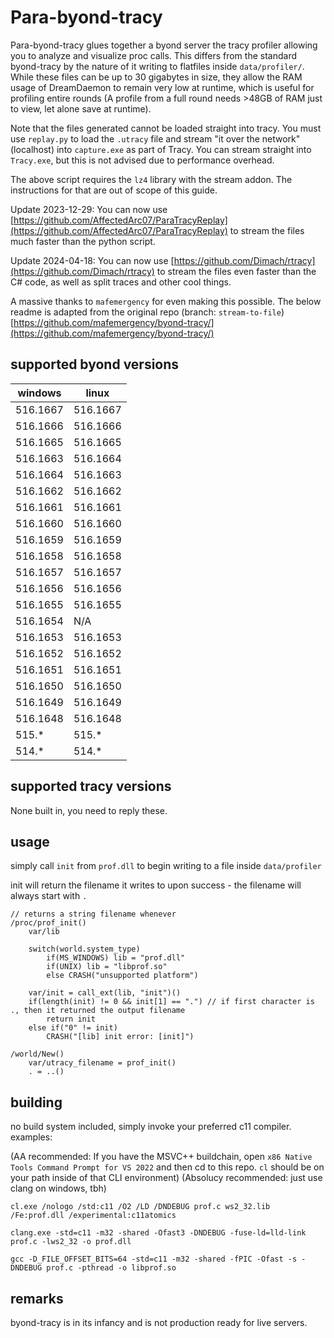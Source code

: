 # Para-byond-tracy

Para-byond-tracy glues together a byond server the tracy profiler allowing you to analyze and visualize proc calls. This differs from the standard byond-tracy by the nature of it writing to flatfiles inside `data/profiler/`. While these files can be up to 30 gigabytes in size, they allow the RAM usage of DreamDaemon to remain very low at runtime, which is useful for profiling entire rounds (A profile from a full round needs >48GB of RAM just to view, let alone save at runtime).

Note that the files generated cannot be loaded straight into tracy. You must use `replay.py` to load the `.utracy` file and stream "it over the network" (localhost) into `capture.exe` as part of Tracy. You can stream straight into `Tracy.exe`, but this is not advised due to performance overhead.

The above script requires the `lz4` library with the stream addon. The instructions for that are out of scope of this guide.

Update 2023-12-29: You can now use [https://github.com/AffectedArc07/ParaTracyReplay](https://github.com/AffectedArc07/ParaTracyReplay) to stream the files much faster than the python script.

Update 2024-04-18: You can now use [https://github.com/Dimach/rtracy](https://github.com/Dimach/rtracy) to stream the files even faster than the C# code, as well as split traces and other cool things.

A massive thanks to `mafemergency` for even making this possible. The below readme is adapted from the original repo (branch: `stream-to-file`) [https://github.com/mafemergency/byond-tracy/](https://github.com/mafemergency/byond-tracy/)

## supported byond versions

| windows  | linux    |
| -------- | -------- |
| 516.1667 | 516.1667 |
| 516.1666 | 516.1666 |
| 516.1665 | 516.1665 |
| 516.1663 | 516.1664 |
| 516.1664 | 516.1663 |
| 516.1662 | 516.1662 |
| 516.1661 | 516.1661 |
| 516.1660 | 516.1660 |
| 516.1659 | 516.1659 |
| 516.1658 | 516.1658 |
| 516.1657 | 516.1657 |
| 516.1656 | 516.1656 |
| 516.1655 | 516.1655 |
| 516.1654 | N/A      |
| 516.1653 | 516.1653 |
| 516.1652 | 516.1652 |
| 516.1651 | 516.1651 |
| 516.1650 | 516.1650 |
| 516.1649 | 516.1649 |
| 516.1648 | 516.1648 |
| 515.*    | 515.*    |
| 514.*    | 514.*    |

## supported tracy versions

None built in, you need to reply these.

## usage

simply call `init` from `prof.dll` to begin writing to a file inside `data/profiler`

init will return the filename it writes to upon success - the filename will always start with `.`

```dm
// returns a string filename whenever
/proc/prof_init()
    var/lib

    switch(world.system_type)
        if(MS_WINDOWS) lib = "prof.dll"
        if(UNIX) lib = "libprof.so"
        else CRASH("unsupported platform")

    var/init = call_ext(lib, "init")()
    if(length(init) != 0 && init[1] == ".") // if first character is ., then it returned the output filename
        return init
    else if("0" != init)
        CRASH("[lib] init error: [init]")

/world/New()
    var/utracy_filename = prof_init()
    . = ..()
```

## building

no build system included, simply invoke your preferred c11 compiler.
examples:

(AA recommended: If you have the MSVC++ buildchain, open `x86 Native Tools Command Prompt for VS 2022` and then cd to this repo. `cl` should be on your path inside of that CLI environment)
(Absolucy recommended: just use clang on windows, tbh)

```console
cl.exe /nologo /std:c11 /O2 /LD /DNDEBUG prof.c ws2_32.lib /Fe:prof.dll /experimental:c11atomics
```

```console
clang.exe -std=c11 -m32 -shared -Ofast3 -DNDEBUG -fuse-ld=lld-link prof.c -lws2_32 -o prof.dll
```

```console
gcc -D_FILE_OFFSET_BITS=64 -std=c11 -m32 -shared -fPIC -Ofast -s -DNDEBUG prof.c -pthread -o libprof.so
```

## remarks

byond-tracy is in its infancy and is not production ready for live servers.
